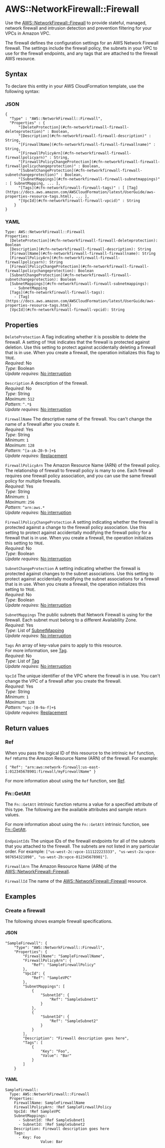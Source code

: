 # AWS::NetworkFirewall::Firewall<a name="aws-resource-networkfirewall-firewall"></a>

Use the [AWS::NetworkFirewall::Firewall](#aws-resource-networkfirewall-firewall) to provide stateful, managed, network firewall and intrusion detection and prevention filtering for your VPCs in Amazon VPC\. 

The firewall defines the configuration settings for an AWS Network Firewall firewall\. The settings include the firewall policy, the subnets in your VPC to use for the firewall endpoints, and any tags that are attached to the firewall AWS resource\. 

## Syntax<a name="aws-resource-networkfirewall-firewall-syntax"></a>

To declare this entity in your AWS CloudFormation template, use the following syntax:

### JSON<a name="aws-resource-networkfirewall-firewall-syntax.json"></a>

```
{
  "Type" : "AWS::NetworkFirewall::Firewall",
  "Properties" : {
      "[DeleteProtection](#cfn-networkfirewall-firewall-deleteprotection)" : Boolean,
      "[Description](#cfn-networkfirewall-firewall-description)" : String,
      "[FirewallName](#cfn-networkfirewall-firewall-firewallname)" : String,
      "[FirewallPolicyArn](#cfn-networkfirewall-firewall-firewallpolicyarn)" : String,
      "[FirewallPolicyChangeProtection](#cfn-networkfirewall-firewall-firewallpolicychangeprotection)" : Boolean,
      "[SubnetChangeProtection](#cfn-networkfirewall-firewall-subnetchangeprotection)" : Boolean,
      "[SubnetMappings](#cfn-networkfirewall-firewall-subnetmappings)" : [ SubnetMapping, ... ],
      "[Tags](#cfn-networkfirewall-firewall-tags)" : [ [Tag](https://docs.aws.amazon.com/AWSCloudFormation/latest/UserGuide/aws-properties-resource-tags.html), ... ],
      "[VpcId](#cfn-networkfirewall-firewall-vpcid)" : String
    }
}
```

### YAML<a name="aws-resource-networkfirewall-firewall-syntax.yaml"></a>

```
Type: AWS::NetworkFirewall::Firewall
Properties: 
  [DeleteProtection](#cfn-networkfirewall-firewall-deleteprotection): Boolean
  [Description](#cfn-networkfirewall-firewall-description): String
  [FirewallName](#cfn-networkfirewall-firewall-firewallname): String
  [FirewallPolicyArn](#cfn-networkfirewall-firewall-firewallpolicyarn): String
  [FirewallPolicyChangeProtection](#cfn-networkfirewall-firewall-firewallpolicychangeprotection): Boolean
  [SubnetChangeProtection](#cfn-networkfirewall-firewall-subnetchangeprotection): Boolean
  [SubnetMappings](#cfn-networkfirewall-firewall-subnetmappings): 
    - SubnetMapping
  [Tags](#cfn-networkfirewall-firewall-tags): 
    - [Tag](https://docs.aws.amazon.com/AWSCloudFormation/latest/UserGuide/aws-properties-resource-tags.html)
  [VpcId](#cfn-networkfirewall-firewall-vpcid): String
```

## Properties<a name="aws-resource-networkfirewall-firewall-properties"></a>

`DeleteProtection`  <a name="cfn-networkfirewall-firewall-deleteprotection"></a>
A flag indicating whether it is possible to delete the firewall\. A setting of `TRUE` indicates that the firewall is protected against deletion\. Use this setting to protect against accidentally deleting a firewall that is in use\. When you create a firewall, the operation initializes this flag to `TRUE`\.  
*Required*: No  
*Type*: Boolean  
*Update requires*: [No interruption](https://docs.aws.amazon.com/AWSCloudFormation/latest/UserGuide/using-cfn-updating-stacks-update-behaviors.html#update-no-interrupt)

`Description`  <a name="cfn-networkfirewall-firewall-description"></a>
A description of the firewall\.  
*Required*: No  
*Type*: String  
*Maximum*: `512`  
*Pattern*: `^.*$`  
*Update requires*: [No interruption](https://docs.aws.amazon.com/AWSCloudFormation/latest/UserGuide/using-cfn-updating-stacks-update-behaviors.html#update-no-interrupt)

`FirewallName`  <a name="cfn-networkfirewall-firewall-firewallname"></a>
The descriptive name of the firewall\. You can't change the name of a firewall after you create it\.  
*Required*: Yes  
*Type*: String  
*Minimum*: `1`  
*Maximum*: `128`  
*Pattern*: `^[a-zA-Z0-9-]+$`  
*Update requires*: [Replacement](https://docs.aws.amazon.com/AWSCloudFormation/latest/UserGuide/using-cfn-updating-stacks-update-behaviors.html#update-replacement)

`FirewallPolicyArn`  <a name="cfn-networkfirewall-firewall-firewallpolicyarn"></a>
The Amazon Resource Name \(ARN\) of the firewall policy\.  
The relationship of firewall to firewall policy is many to one\. Each firewall requires one firewall policy association, and you can use the same firewall policy for multiple firewalls\.   
*Required*: Yes  
*Type*: String  
*Minimum*: `1`  
*Maximum*: `256`  
*Pattern*: `^arn:aws.*`  
*Update requires*: [No interruption](https://docs.aws.amazon.com/AWSCloudFormation/latest/UserGuide/using-cfn-updating-stacks-update-behaviors.html#update-no-interrupt)

`FirewallPolicyChangeProtection`  <a name="cfn-networkfirewall-firewall-firewallpolicychangeprotection"></a>
A setting indicating whether the firewall is protected against a change to the firewall policy association\. Use this setting to protect against accidentally modifying the firewall policy for a firewall that is in use\. When you create a firewall, the operation initializes this setting to `TRUE`\.  
*Required*: No  
*Type*: Boolean  
*Update requires*: [No interruption](https://docs.aws.amazon.com/AWSCloudFormation/latest/UserGuide/using-cfn-updating-stacks-update-behaviors.html#update-no-interrupt)

`SubnetChangeProtection`  <a name="cfn-networkfirewall-firewall-subnetchangeprotection"></a>
A setting indicating whether the firewall is protected against changes to the subnet associations\. Use this setting to protect against accidentally modifying the subnet associations for a firewall that is in use\. When you create a firewall, the operation initializes this setting to `TRUE`\.  
*Required*: No  
*Type*: Boolean  
*Update requires*: [No interruption](https://docs.aws.amazon.com/AWSCloudFormation/latest/UserGuide/using-cfn-updating-stacks-update-behaviors.html#update-no-interrupt)

`SubnetMappings`  <a name="cfn-networkfirewall-firewall-subnetmappings"></a>
The public subnets that Network Firewall is using for the firewall\. Each subnet must belong to a different Availability Zone\.   
*Required*: Yes  
*Type*: List of [SubnetMapping](aws-properties-networkfirewall-firewall-subnetmapping.md)  
*Update requires*: [No interruption](https://docs.aws.amazon.com/AWSCloudFormation/latest/UserGuide/using-cfn-updating-stacks-update-behaviors.html#update-no-interrupt)

`Tags`  <a name="cfn-networkfirewall-firewall-tags"></a>
An array of key\-value pairs to apply to this resource\.  
For more information, see [Tag](https://docs.aws.amazon.com/AWSCloudFormation/latest/UserGuide/aws-properties-resource-tags.html)\.  
*Required*: No  
*Type*: List of [Tag](https://docs.aws.amazon.com/AWSCloudFormation/latest/UserGuide/aws-properties-resource-tags.html)  
*Update requires*: [No interruption](https://docs.aws.amazon.com/AWSCloudFormation/latest/UserGuide/using-cfn-updating-stacks-update-behaviors.html#update-no-interrupt)

`VpcId`  <a name="cfn-networkfirewall-firewall-vpcid"></a>
The unique identifier of the VPC where the firewall is in use\. You can't change the VPC of a firewall after you create the firewall\.   
*Required*: Yes  
*Type*: String  
*Minimum*: `1`  
*Maximum*: `128`  
*Pattern*: `^vpc-[0-9a-f]+$`  
*Update requires*: [Replacement](https://docs.aws.amazon.com/AWSCloudFormation/latest/UserGuide/using-cfn-updating-stacks-update-behaviors.html#update-replacement)

## Return values<a name="aws-resource-networkfirewall-firewall-return-values"></a>

### Ref<a name="aws-resource-networkfirewall-firewall-return-values-ref"></a>

When you pass the logical ID of this resource to the intrinsic `Ref` function, `Ref` returns the Amazon Resource Name \(ARN\) of the firewall\. For example: 

 `{ "Ref": "arn:aws:network-firewall:us-east-1:012345678901:firewall/myFirewallName" }` 

For more information about using the `Ref` function, see [Ref](https://docs.aws.amazon.com/AWSCloudFormation/latest/UserGuide/intrinsic-function-reference-ref.html)\.

### Fn::GetAtt<a name="aws-resource-networkfirewall-firewall-return-values-fn--getatt"></a>

The `Fn::GetAtt` intrinsic function returns a value for a specified attribute of this type\. The following are the available attributes and sample return values\.

For more information about using the `Fn::GetAtt` intrinsic function, see [Fn::GetAtt](https://docs.aws.amazon.com/AWSCloudFormation/latest/UserGuide/intrinsic-function-reference-getatt.html)\.

#### <a name="aws-resource-networkfirewall-firewall-return-values-fn--getatt-fn--getatt"></a>

`EndpointIds`  <a name="EndpointIds-fn::getatt"></a>
The unique IDs of the firewall endpoints for all of the subnets that you attached to the firewall\. The subnets are not listed in any particular order\. For example: `["us-west-2c:vpce-111122223333", "us-west-2a:vpce-987654321098", "us-west-2b:vpce-012345678901"]`\. 

`FirewallArn`  <a name="FirewallArn-fn::getatt"></a>
The Amazon Resource Name \(ARN\) of the [AWS::NetworkFirewall::Firewall](#aws-resource-networkfirewall-firewall)\. 

`FirewallId`  <a name="FirewallId-fn::getatt"></a>
The name of the [AWS::NetworkFirewall::Firewall](#aws-resource-networkfirewall-firewall) resource\. 

## Examples<a name="aws-resource-networkfirewall-firewall--examples"></a>



### Create a firewall<a name="aws-resource-networkfirewall-firewall--examples--Create_a_firewall"></a>

The following shows example firewall specifications\. 

#### JSON<a name="aws-resource-networkfirewall-firewall--examples--Create_a_firewall--json"></a>

```
"SampleFirewall": {
    "Type": "AWS::NetworkFirewall::Firewall",
    "Properties": {
        "FirewallName": "SampleFirewallName",
        "FirewallPolicyArn": {
            "Ref": "SampleFirewallPolicy"
        },
        "VpcId": {
            "Ref": "SampleVPC"
        },
        "SubnetMappings": [
            {
                "SubnetId": {
                    "Ref": "SampleSubnet1"
                }
            },
            {
                "SubnetId": {
                    "Ref": "SampleSubnet2"
                }
            }
        ],
        "Description": "Firewall description goes here",
        "Tags": [
            {
                "Key": "Foo",
                "Value": "Bar"
            }
        ]
    }
```

#### YAML<a name="aws-resource-networkfirewall-firewall--examples--Create_a_firewall--yaml"></a>

```
SampleFirewall:
  Type: AWS::NetworkFirewall::Firewall
  Properties:
    FirewallName: SampleFirewallName
    FirewallPolicyArn: !Ref SampleFirewallPolicy
    VpcId: !Ref SampleVPC
    SubnetMappings:
      - SubnetId: !Ref SampleSubnet1
      - SubnetId: !Ref SampleSubnet2
    Description: Firewall description goes here
    Tags:
      - Key: Foo
                Value: Bar
```